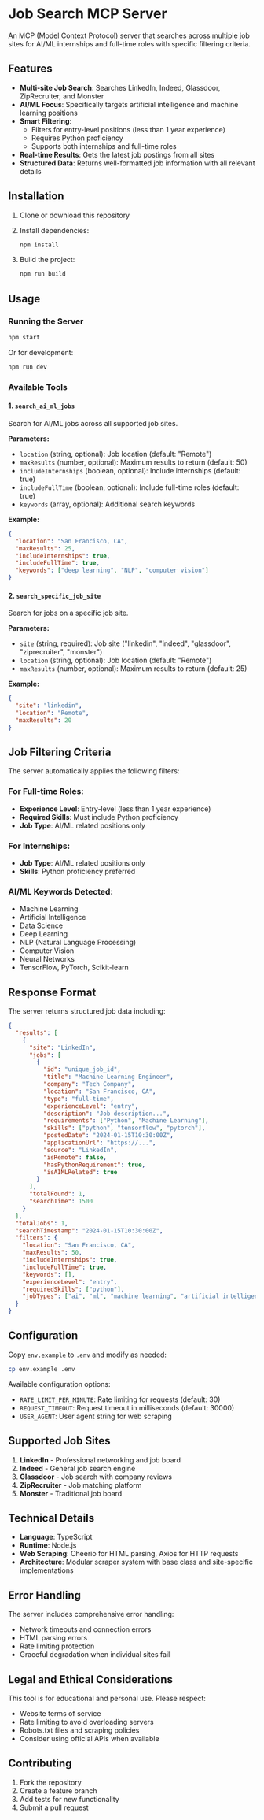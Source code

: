 # Job Search MCP Server

An MCP (Model Context Protocol) server that searches across multiple job sites for AI/ML internships and full-time roles with specific filtering criteria.

## Features

- **Multi-site Job Search**: Searches LinkedIn, Indeed, Glassdoor, ZipRecruiter, and Monster
- **AI/ML Focus**: Specifically targets artificial intelligence and machine learning positions
- **Smart Filtering**: 
  - Filters for entry-level positions (less than 1 year experience)
  - Requires Python proficiency
  - Supports both internships and full-time roles
- **Real-time Results**: Gets the latest job postings from all sites
- **Structured Data**: Returns well-formatted job information with all relevant details

## Installation

1. Clone or download this repository
2. Install dependencies:
   ```bash
   npm install
   ```

3. Build the project:
   ```bash
   npm run build
   ```

## Usage

### Running the Server

```bash
npm start
```

Or for development:
```bash
npm run dev
```

### Available Tools

#### 1. `search_ai_ml_jobs`
Search for AI/ML jobs across all supported job sites.

**Parameters:**
- `location` (string, optional): Job location (default: "Remote")
- `maxResults` (number, optional): Maximum results to return (default: 50)
- `includeInternships` (boolean, optional): Include internships (default: true)
- `includeFullTime` (boolean, optional): Include full-time roles (default: true)
- `keywords` (array, optional): Additional search keywords

**Example:**
```json
{
  "location": "San Francisco, CA",
  "maxResults": 25,
  "includeInternships": true,
  "includeFullTime": true,
  "keywords": ["deep learning", "NLP", "computer vision"]
}
```

#### 2. `search_specific_job_site`
Search for jobs on a specific job site.

**Parameters:**
- `site` (string, required): Job site ("linkedin", "indeed", "glassdoor", "ziprecruiter", "monster")
- `location` (string, optional): Job location (default: "Remote")
- `maxResults` (number, optional): Maximum results to return (default: 25)

**Example:**
```json
{
  "site": "linkedin",
  "location": "Remote",
  "maxResults": 20
}
```

## Job Filtering Criteria

The server automatically applies the following filters:

### For Full-time Roles:
- **Experience Level**: Entry-level (less than 1 year experience)
- **Required Skills**: Must include Python proficiency
- **Job Type**: AI/ML related positions only

### For Internships:
- **Job Type**: AI/ML related positions only
- **Skills**: Python proficiency preferred

### AI/ML Keywords Detected:
- Machine Learning
- Artificial Intelligence
- Data Science
- Deep Learning
- NLP (Natural Language Processing)
- Computer Vision
- Neural Networks
- TensorFlow, PyTorch, Scikit-learn

## Response Format

The server returns structured job data including:

```json
{
  "results": [
    {
      "site": "LinkedIn",
      "jobs": [
        {
          "id": "unique_job_id",
          "title": "Machine Learning Engineer",
          "company": "Tech Company",
          "location": "San Francisco, CA",
          "type": "full-time",
          "experienceLevel": "entry",
          "description": "Job description...",
          "requirements": ["Python", "Machine Learning"],
          "skills": ["python", "tensorflow", "pytorch"],
          "postedDate": "2024-01-15T10:30:00Z",
          "applicationUrl": "https://...",
          "source": "LinkedIn",
          "isRemote": false,
          "hasPythonRequirement": true,
          "isAIMLRelated": true
        }
      ],
      "totalFound": 1,
      "searchTime": 1500
    }
  ],
  "totalJobs": 1,
  "searchTimestamp": "2024-01-15T10:30:00Z",
  "filters": {
    "location": "San Francisco, CA",
    "maxResults": 50,
    "includeInternships": true,
    "includeFullTime": true,
    "keywords": [],
    "experienceLevel": "entry",
    "requiredSkills": ["python"],
    "jobTypes": ["ai", "ml", "machine learning", "artificial intelligence", "data science"]
  }
}
```

## Configuration

Copy `env.example` to `.env` and modify as needed:

```bash
cp env.example .env
```

Available configuration options:
- `RATE_LIMIT_PER_MINUTE`: Rate limiting for requests (default: 30)
- `REQUEST_TIMEOUT`: Request timeout in milliseconds (default: 30000)
- `USER_AGENT`: User agent string for web scraping

## Supported Job Sites

1. **LinkedIn** - Professional networking and job board
2. **Indeed** - General job search engine
3. **Glassdoor** - Job search with company reviews
4. **ZipRecruiter** - Job matching platform
5. **Monster** - Traditional job board

## Technical Details

- **Language**: TypeScript
- **Runtime**: Node.js
- **Web Scraping**: Cheerio for HTML parsing, Axios for HTTP requests
- **Architecture**: Modular scraper system with base class and site-specific implementations

## Error Handling

The server includes comprehensive error handling:
- Network timeouts and connection errors
- HTML parsing errors
- Rate limiting protection
- Graceful degradation when individual sites fail

## Legal and Ethical Considerations

This tool is for educational and personal use. Please respect:
- Website terms of service
- Rate limiting to avoid overloading servers
- Robots.txt files and scraping policies
- Consider using official APIs when available

## Contributing

1. Fork the repository
2. Create a feature branch
3. Add tests for new functionality
4. Submit a pull request
